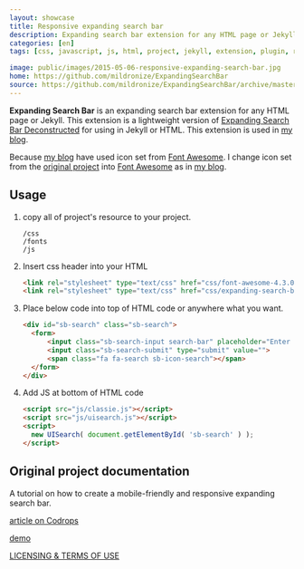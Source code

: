 ```yaml
---
layout: showcase
title: Responsive expanding search bar
description: Expanding search bar extension for any HTML page or Jekyll. This extension is a lightweight version of http://tympanus.net/Tutorials/ExpandingSearchBar/ for using  in Jekyll or HTML. This extension is used in my blog.
categories: [en]
tags: [css, javascript, js, html, project, jekyll, extension, plugin, responsive]

image: public/images/2015-05-06-responsive-expanding-search-bar.jpg
home: https://github.com/mildronize/ExpandingSearchBar
source: https://github.com/mildronize/ExpandingSearchBar/archive/master.zip
---
```


<!-- demo: /demo/responsive-expanding-search-bar/ -->
**Expanding Search Bar** is an expanding search bar extension for any HTML page or Jekyll. This extension is a lightweight version of [Expanding Search Bar Deconstructed](http://tympanus.net/Tutorials/ExpandingSearchBar/) for using  in Jekyll or HTML. This extension is used in [my blog](http://mildronize.github.io).

Because [my blog](http://mildronize.github.io) have used icon set from [Font Awesome](http://fontawesome.io). I change icon set from the [original project](#original-project-documentation) into [Font Awesome](http://fontawesome.io) as in [my blog](http://mildronize.github.io).

## Usage

1. copy all of project's resource to your project.

    ```
    /css
    /fonts
    /js
    ```

2. Insert css header into your HTML

    ```html
    <link rel="stylesheet" type="text/css" href="css/font-awesome-4.3.0.min.css" />
    <link rel="stylesheet" type="text/css" href="css/expanding-search-bar.css" />
    ```

3. Place below code into top of HTML code or anywhere what you want.

    ```html
    <div id="sb-search" class="sb-search">
      <form>
          <input class="sb-search-input search-bar" placeholder="Enter your search term..." type="text" value="" name="search" id="search">
          <input class="sb-search-submit" type="submit" value="">
          <span class="fa fa-search sb-icon-search"></span>
      </form>
    </div>
    ```

4. Add JS at bottom of HTML code

    ```html
    <script src="js/classie.js"></script>
    <script src="js/uisearch.js"></script>
    <script>
      new UISearch( document.getElementById( 'sb-search' ) );
    </script>
    ```

## Original project documentation
A tutorial on how to create a mobile-friendly and responsive expanding search bar.

[article on Codrops](http://tympanus.net/codrops/?p=15599)

[demo](http://tympanus.net/Tutorials/ExpandingSearchBar/)

[LICENSING & TERMS OF USE](http://tympanus.net/codrops/licensing/)
